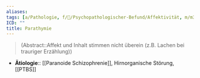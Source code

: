 ```yaml
---
aliases: 
tags: [a/Pathologie, f/💭/Psychopathologischer-Befund/Affektivität, m/m31]
ICD: ""
title: Parathymie
---
```

> (Abstract::Affekt und Inhalt stimmen nicht überein (z.B. Lachen bei trauriger Erzählung))
- **Ätiologie**:: [[Paranoide Schizophrenie]], Hirnorganische Störung, [[PTBS]]
